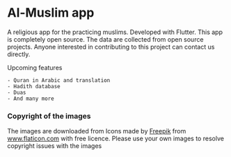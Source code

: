 # Al-Muslim app

A religious app for the practicing muslims. Developed with Flutter. This app is completely open source. The data are collected from open source projects.
Anyone interested in contributing to this project can contact us directly.

Upcoming features

    - Quran in Arabic and translation
    - Hadith database
    - Duas
    - And many more


### Copyright of the images

The images are downloaded from Icons made by <a href="https://www.flaticon.com/authors/freepik" title="Freepik">Freepik</a> from <a href="https://www.flaticon.com/" title="Flaticon">www.flaticon.com</a> with free licence. Please use your own images to resolve copyright issues with the images



